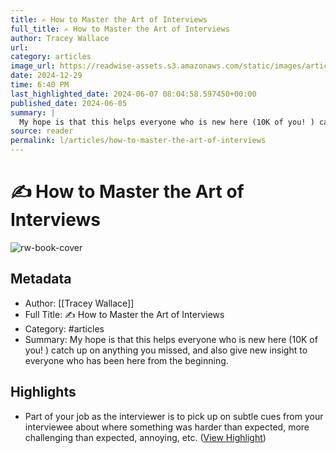 ```yaml
---
title: ✍️ How to Master the Art of Interviews
full_title: ✍️ How to Master the Art of Interviews
author: Tracey Wallace
url: 
category: articles
image_url: https://readwise-assets.s3.amazonaws.com/static/images/article2.74d541386bbf.png
date: 2024-12-29
time: 6:40 PM
last_highlighted_date: 2024-06-07 08:04:58.597450+00:00
published_date: 2024-06-05
summary: |
  My hope is that this helps everyone who is new here (10K of you! ) catch up on anything you missed, and also give new insight to everyone who has been here from the beginning.
source: reader
permalink: l/articles/how-to-master-the-art-of-interviews
---
```

# ✍️ How to Master the Art of Interviews

![rw-book-cover](https://readwise-assets.s3.amazonaws.com/static/images/article2.74d541386bbf.png)

## Metadata
- Author: [[Tracey Wallace]]
- Full Title: ✍️ How to Master the Art of Interviews
- Category: #articles
- Summary: My hope is that this helps everyone who is new here (10K of you! ) catch up on anything you missed, and also give new insight to everyone who has been here from the beginning.

## Highlights
- Part of your job as the interviewer is to pick up on subtle cues from your interviewee about where something was harder than expected, more challenging than expected, annoying, etc. ([View Highlight](https://read.readwise.io/read/01hzrvnfafqje88s0ad49jwazc))


